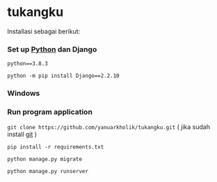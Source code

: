 # tukangku

Installasi sebagai berikut:

### Set up [Python](https://www.python.org/downloads/) dan Django

`python==3.8.3`

`python -m pip install Django==2.2.10`
### Windows

### Run program application

`git clone https://github.com/yanuarkholik/tukangku.git`
( jika sudah install [git](https://git-scm.com/downloads) )

`pip install -r requirements.txt`

`python manage.py migrate`

`python manage.py runserver`
